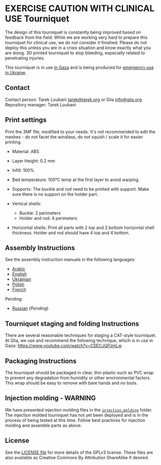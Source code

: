 # EXERCISE CAUTION WITH CLINICAL USE Tourniquet
The design of this tourniquet is constantly being improved based on feedback from the field. While we are working very hard to prepare this tourniquet for clinical use, we do not consider it finished. Please do not deploy this unless you are in a crisis situation and know exactly what you are doing. 3D printed tourniquet to stop bleeding, especially related to penetrating injuries.

This tourniquet is in use [in Gaza](https://trklou.medium.com/3d-printed-open-source-tourniquet-rationale-failure-analysis-and-proposed-next-steps-of-the-glia-97e8441b4c5a) and is being produced for [emergency use in Ukraine](https://trklou.medium.com/glias-gaza-tourniquet-is-ready-for-emergency-use-in-ukraine-make-some-if-you-can-ef5f83260b7c).

## Contact
Contact person: Tarek Loubani <tarek@tarek.org> or Glia <info@glia.org>
Repository manager: Tarek Loubani

## Print settings
Print the 3MF file, modified to your needs. It's not recommended to edit the meshes - do not facet the windlass, do not squish / scale it for easier printing.

* Material: ABS
* Layer Height: 0.2 mm
* Infill: 100%
* Bed temperature: 100°C temp at the first layer to avoid warping.

* Supports: The buckle and rod need to be printed with support. Make sure there is no support on the holder part.
* Vertical shells:
  * Buckle: 2 perimeters
  * Holder and rod: 4 perimeters
* Horizontal shells: Print all parts with 2 top and 2 bottom horizontal shell thickness. Holder and rod should have 4 top and 4 bottom.

## Assembly Instructions
See the assembly instruction manuals in the following languages:
* [Arabic](assembly_instructions/INSTRUCTIONS_AR.md)
* [English](assembly_instructions/INSTRUCTIONS_EN.md)
* [Ukrainian](assembly_instructions/INSTRUCTIONS_UA.md)
* [Polish](assembly_instructions/INSTRUCTIONS_PL.md)
* [French](assembly_instructions/INSTRUCTIONS_FR.md)

Pending:
* [Russian](assembly_instructions/INSTRUCTIONS_RU.md) (_Pending_)

## Tourniquet staging and folding Instructions
There are several reasonable techniques for staging a CAT-style tourniquet. At Glia, we use and recommend the following technique, which is in use in Gaza: https://www.youtube.com/watch?v=CSECJQPJmLw

## Packaging Instructions
The tourniquet should be packaged in clear, thin plastic such as PVC wrap to prevent any degradation from humidity or other environmental factors. This wrap should be easy to remove with bare hands and no tools.

## Injection molding - WARNING
We have presented injection molding files in the [`injection_molding`](injection_molding) folder. The injection molded tourniquet has not yet been deployed and is in the process of being tested at this time. Follow best practices for injection molding and assemble parts as above.

## License
See the [LICENSE file](LICENSE) for more details of the GPLv3 license. These files are also available as Creative Commons By Attribution ShareAlike if desired.
